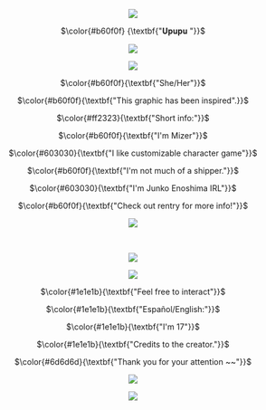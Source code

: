  <p align="center">
  <img  src="https://64.media.tumblr.com/2e31ad5a11add92cda28c0634f58d72d/3461ade0a7114c32-59/s1280x1920/0f1e68ccad1d32982820507acb84a69f4726669f.pnj"/>
  <p align="center"> 
 $\color{#b60f0f}
    {\textbf{"𝐔𝐩𝐮𝐩𝐮 "}}$
<p align="center">
  <img    src="https://64.media.tumblr.com/d03a8033764cfeb0fed13fa921777264/baa8eddc8dd4c72a-e9/s540x810/1773abd7822a37a92f2068a2ffdf58d5e6137a05.pnj"/>
</p>
  <p align="center">
  <img src="https://gifs.crd.co/assets/images/gallery03/73aefeb6_original.gif?v=ef433a6f">
</p>
<p align="center">
$\color{#b60f0f}{\textbf{"She/Her"}}$
 <p align="center">
$\color{#b60f0f}{\textbf{"This graphic has been
inspired".}}$
</p>
<p align="center">
$\color{#ff2323}{\textbf{"Short info:"}}$
</p>
<p align="center">
$\color{#b60f0f}{\textbf{"I'm Mizer"}}$
</p>
<p align="center">
$\color{#603030}{\textbf{"I like customizable 
  character game"}}$
</p>
<p align="center">
$\color{#b60f0f}{\textbf{"I'm not much of a shipper."}}$
</p>
<p align="center">
$\color{#603030}{\textbf{"I'm Junko Enoshima IRL"}}$
</p>
<p align="center">
$\color{#b60f0f}{\textbf{"Check out rentry for more info!"}}$
</p>
<p align="center">
  <img src="https://64.media.tumblr.com/324a17dffd38e84b2b2d4eed9660859b/baa8eddc8dd4c72a-03/s1280x1920/b31002c6dd0688e67b2ea1370d9881d62e895265.pnj">
</p>
‎<p align="center">
  <img src="https://64.media.tumblr.com/654ea4fc0042ee9f310a3f0141aa77e6/b21f2aa4930e8565-b7/s1280x1920/5e76efd72b9f4207d08ea99f9fcc2e7f92ce65d3.pnj">
</p>
<p align="center">
  <img src="https://64.media.tumblr.com/cb86568086a6d747ba3de4b5cbfda5ec/3006ada05d3cba8b-b1/s540x810/d8e73116365924ee805f35e783015036c27c7df9.gifv">
</p>
<p align="center">
$\color{#1e1e1b}{\textbf{"Feel free to interact"}}$
</p>
<p align="center">
$\color{#1e1e1b}{\textbf{"Español/English:"}}$
</p>
<p align="center">
$\color{#1e1e1b}{\textbf{"I'm 17"}}$
</p>
<p align="center">
$\color{#1e1e1b}{\textbf{"Credits to the creator."}}$
</p>
<p align="center">
$\color{#6d6d6d}{\textbf{"Thank you for your attention ~~"}}$
</p>
<p align="center">
 <img src="https://64.media.tumblr.com/8b09e5506783a021f6bf3c3626534230/e3c1f564922c100e-c1/s1280x1920/a9b447a9bb56ec4203acdf99976412deb7215baf.pnj">
<p align="center">
  <img src="https://64.media.tumblr.com/b2d6a7d6e3a6d2120f56b6f53af9ada7/ed76da2521d3cea6-86/s1280x1920/aa5351e159e2a19dbf4fd06483ca65f2e20204d5.pnj">
</p>

